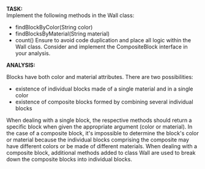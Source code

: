 **TASK:**       
Implement the following methods in the Wall class:
- findBlockByColor(String color)
- findBlocksByMaterial(String material)
- count()
Ensure to avoid code duplication and place all logic within the Wall class. Consider and implement the CompositeBlock
interface in your analysis.

**ANALYSIS:**

Blocks have both color and material attributes. 
There are two possibilities:
- existence of individual blocks made of a single material and in a single color
- existence of composite blocks formed by combining several individual blocks

When dealing with a single block, the respective methods should return a specific block when given the appropriate
argument (color or material). In the case of a composite block, it's impossible to determine the block's color or material because the individual blocks comprising the composite may have different colors or be made of
different materials. When dealing with a composite block, additional methods added to class Wall are used to break down the
composite blocks into individual blocks.

 
